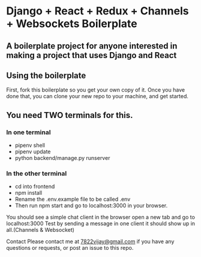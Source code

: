
# Django + React + Redux + Channels + Websockets Boilerplate

## A boilerplate project for anyone interested in making a project that uses Django and React

## Using the boilerplate

First, fork this boilerplate so you get your own copy of it. Once you have done that, you can clone your new repo to your machine, and get started.

## You need TWO terminals for this.

### In one terminal

- pipenv shell
- pipenv update
- python backend/manage.py runserver

### In the other terminal

- cd into frontend
- npm install
- Rename the .env.example file to be called .env
- Then run npm start and go to localhost:3000 in your browser.

You should see a simple chat client in the browser
open a new tab and go to localhost:3000
Test by sending a message in one client it should show up in all.(Channels & Websocket)

Contact
Please contact me at 7822vijay@gmail.com if you have any questions or requests, or post an issue to this repo.
